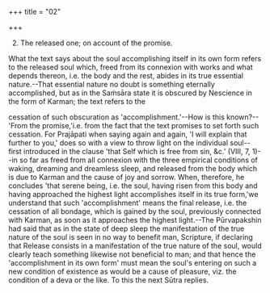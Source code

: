 +++
title = "02"

+++


2. The released one; on account of the promise.

What the text says about the soul accomplishing itself in its own form refers to the released soul which, freed from its connexion with works and what depends thereon, i.e. the body and the rest, abides in its true essential nature.--That essential nature no doubt is something eternally accomplished, but as in the Saṁsāra state it is obscured by Nescience in the form of Karman; the text refers to the

cessation of such obscuration as 'accomplishment.'--How is this known?--'From the promise,'i.e. from the fact that the text promises to set forth such cessation. For Prajāpati when saying again and again, 'I will explain that further to you,' does so with a view to throw light on the individual soul--first introduced in the clause 'that Self which is free from sin, &c.' (VIII, 7, 1)--in so far as freed from all connexion with the three empirical conditions of waking, dreaming and dreamless sleep, and released from the body which is due to Karman and the cause of joy and sorrow. When, therefore, he concludes 'that serene being, i.e. the soul, having risen from this body and having approached the highest light accomplishes itself in its true form,'we understand that such 'accomplishment' means the final release, i.e. the cessation of all bondage, which is gained by the soul, previously connected with Karman, as soon as it approaches the highest light.--The Pūrvapakshin had said that as in the state of deep sleep the manifestation of the true nature of the soul is seen in no way to benefit man, Scripture, if declaring that Release consists in a manifestation of the true nature of the soul, would clearly teach something likewise not beneficial to man; and that hence the 'accomplishment in its own form' must mean the soul's entering on such a new condition of existence as would be a cause of pleasure, viz. the condition of a deva or the like. To this the next Sūtra replies.

